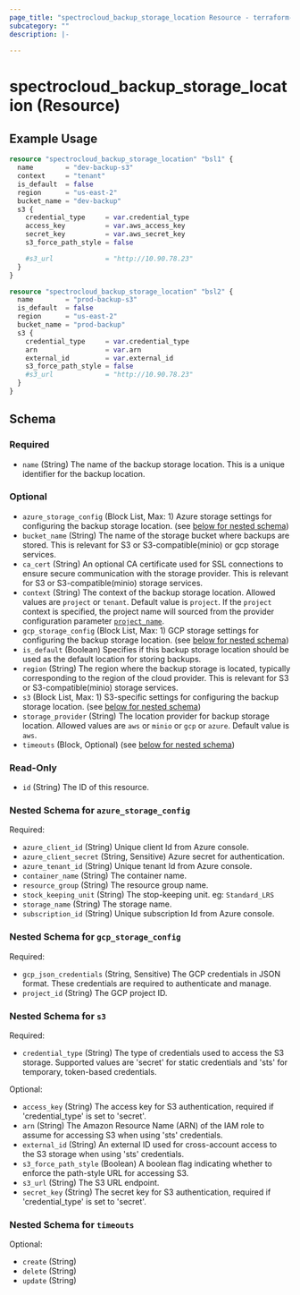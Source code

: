 ```yaml
---
page_title: "spectrocloud_backup_storage_location Resource - terraform-provider-spectrocloud"
subcategory: ""
description: |-
  
---
```


# spectrocloud_backup_storage_location (Resource)

  

## Example Usage


```terraform
resource "spectrocloud_backup_storage_location" "bsl1" {
  name        = "dev-backup-s3"
  context     = "tenant"
  is_default  = false
  region      = "us-east-2"
  bucket_name = "dev-backup"
  s3 {
    credential_type     = var.credential_type
    access_key          = var.aws_access_key
    secret_key          = var.aws_secret_key
    s3_force_path_style = false

    #s3_url             = "http://10.90.78.23"
  }
}

resource "spectrocloud_backup_storage_location" "bsl2" {
  name        = "prod-backup-s3"
  is_default  = false
  region      = "us-east-2"
  bucket_name = "prod-backup"
  s3 {
    credential_type     = var.credential_type
    arn                 = var.arn
    external_id         = var.external_id
    s3_force_path_style = false
    #s3_url             = "http://10.90.78.23"
  }
}
```



<!-- schema generated by tfplugindocs -->
## Schema

### Required

- `name` (String) The name of the backup storage location. This is a unique identifier for the backup location.

### Optional

- `azure_storage_config` (Block List, Max: 1) Azure storage settings for configuring the backup storage location. (see [below for nested schema](#nestedblock--azure_storage_config))
- `bucket_name` (String) The name of the storage bucket where backups are stored. This is relevant for S3 or S3-compatible(minio) or gcp storage services.
- `ca_cert` (String) An optional CA certificate used for SSL connections to ensure secure communication with the storage provider. This is relevant for S3 or S3-compatible(minio) storage services.
- `context` (String) The context of the backup storage location. Allowed values are `project` or `tenant`. Default value is `project`. If  the `project` context is specified, the project name will sourced from the provider configuration parameter [`project_name`](https://registry.terraform.io/providers/spectrocloud/spectrocloud/latest/docs#schema).
- `gcp_storage_config` (Block List, Max: 1) GCP storage settings for configuring the backup storage location. (see [below for nested schema](#nestedblock--gcp_storage_config))
- `is_default` (Boolean) Specifies if this backup storage location should be used as the default location for storing backups.
- `region` (String) The region where the backup storage is located, typically corresponding to the region of the cloud provider. This is relevant for S3 or S3-compatible(minio) storage services.
- `s3` (Block List, Max: 1) S3-specific settings for configuring the backup storage location. (see [below for nested schema](#nestedblock--s3))
- `storage_provider` (String) The location provider for backup storage location. Allowed values are `aws` or `minio` or `gcp` or `azure`. Default value is `aws`.
- `timeouts` (Block, Optional) (see [below for nested schema](#nestedblock--timeouts))

### Read-Only

- `id` (String) The ID of this resource.

<a id="nestedblock--azure_storage_config"></a>
### Nested Schema for `azure_storage_config`

Required:

- `azure_client_id` (String) Unique client Id from Azure console.
- `azure_client_secret` (String, Sensitive) Azure secret for authentication.
- `azure_tenant_id` (String) Unique tenant Id from Azure console.
- `container_name` (String) The container name.
- `resource_group` (String) The resource group name.
- `stock_keeping_unit` (String) The stop-keeping unit. eg: `Standard_LRS`
- `storage_name` (String) The storage name.
- `subscription_id` (String) Unique subscription Id from Azure console.


<a id="nestedblock--gcp_storage_config"></a>
### Nested Schema for `gcp_storage_config`

Required:

- `gcp_json_credentials` (String, Sensitive) The GCP credentials in JSON format. These credentials are required to authenticate and manage.
- `project_id` (String) The GCP project ID.


<a id="nestedblock--s3"></a>
### Nested Schema for `s3`

Required:

- `credential_type` (String) The type of credentials used to access the S3 storage. Supported values are 'secret' for static credentials and 'sts' for temporary, token-based credentials.

Optional:

- `access_key` (String) The access key for S3 authentication, required if 'credential_type' is set to 'secret'.
- `arn` (String) The Amazon Resource Name (ARN) of the IAM role to assume for accessing S3 when using 'sts' credentials.
- `external_id` (String) An external ID used for cross-account access to the S3 storage when using 'sts' credentials.
- `s3_force_path_style` (Boolean) A boolean flag indicating whether to enforce the path-style URL for accessing S3.
- `s3_url` (String) The S3 URL endpoint.
- `secret_key` (String) The secret key for S3 authentication, required if 'credential_type' is set to 'secret'.


<a id="nestedblock--timeouts"></a>
### Nested Schema for `timeouts`

Optional:

- `create` (String)
- `delete` (String)
- `update` (String)
